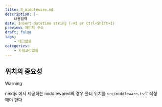 ```yaml
---
title: 8_middleware.md
description: |-
	내용입력
date: Insert datetime string (⇧⌘I or Ctrl+Shift+I)
preview: 이미지 주소
draft: false
tags:
	- 테그없음
categories:
	- 카테고리없음
---
```


## 위치의 중요성

> [!WARNING]
> nextjs 에서 제공하는 middlewared의 경우 폴더 위치를 ```src/middleware.ts```로 작성해야 한다

